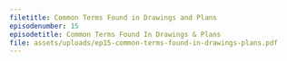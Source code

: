```yaml
---
filetitle: Common Terms Found in Drawings and Plans
episodenumber: 15
episodetitle: Common Terms Found In Drawings & Plans
file: assets/uploads/ep15-common-terms-found-in-drawings-plans.pdf
---
```

